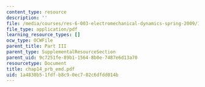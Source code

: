 ```yaml
---
content_type: resource
description: ''
file: /media/courses/res-6-003-electromechanical-dynamics-spring-2009/1a4830b51fdfb8c90ec702c6dfdd014b_chap14_prb_emd.pdf
file_type: application/pdf
learning_resource_types: []
ocw_type: OCWFile
parent_title: Part III
parent_type: SupplementalResourceSection
parent_uid: 9c7251fe-89b1-1564-8b0e-7487e6d13a70
resourcetype: Document
title: chap14_prb_emd.pdf
uid: 1a4830b5-1fdf-b8c9-0ec7-02c6dfdd014b
---
```

